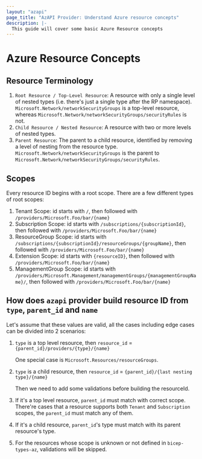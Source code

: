 ```yaml
---
layout: "azapi"
page_title: "AzAPI Provider: Understand Azure resource concepts"
description: |-
  This guide will cover some basic Azure Resource concepts
---
```

# Azure Resource Concepts

## Resource Terminology

1. `Root Resource / Top-Level Resource`: A resource with only a single level of nested types (i.e. there's just a single type after the RP namespace). `Microsoft.Network/networkSecurityGroups` is a top-level resource, whereas `Microsoft.Network/networkSecurityGroups/securityRules` is not.
2. `Child Resource / Nested Resource`: A resource with two or more levels of nested types.
3. `Parent Resource`: The parent to a child resource, identified by removing a level of nesting from the resource type. `Microsoft.Network/networkSecurityGroups` is the parent to `Microsoft.Network/networkSecurityGroups/securityRules`.

## Scopes

Every resource ID begins with a root scope. There are a few different types of root scopes:
1. Tenant Scope: id starts with `/`, then followed with `/providers/Microsoft.Foo/bar/{name}`
2. Subscription Scope: id starts with `/subscriptions/{subscriptionId}`, then followed with `/providers/Microsoft.Foo/bar/{name}`
3. ResourceGroup Scope: id starts with `/subscriptions/{subscriptionId}/resourceGroups/{groupName}`, then followed with `/providers/Microsoft.Foo/bar/{name}`
4. Extension Scope: id starts with `{resourceID}`, then followed with `/providers/Microsoft.Foo/bar/{name}`
5. ManagementGroup Scope: id starts with `/providers/Microsoft.Management/managementGroups/{managementGroupName}/`, then followed with `/providers/Microsoft.Foo/bar/{name}`

## How does `azapi` provider build resource ID from `type`, `parent_id` and `name`

Let's assume that these values are valid, all the cases including edge cases can be divided into 2 scenarios:

1. `type` is a top level resource, then `resource_id` = `{parent_id}/providers/{type}/{name}`

   One special case is `Microsoft.Resources/resourceGroups`.

2. `type` is a child resource, then `resource_id` = `{parent_id}/{last nesting type}/{name}`

   Then we need to add some validations before building the resourceId.

3. If it's a top level resource, `parent_id` must match with correct scope. There're cases that a resource supports both `Tenant` and `Subscription` scopes, the `parent_id` must match any of them.
4. If it's a child resource, `parent_id`'s type must match with its parent resource's type.
5. For the resources whose scope is unknown or not defined in `bicep-types-az`, validations will be skipped.
